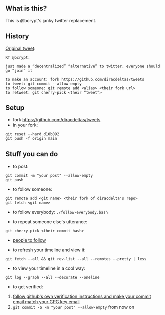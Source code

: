## What is this?
This is @bcrypt's janky twitter replacement.

## History 

[Original tweet](https://twitter.com/bcrypt/status/1588416861552582657):

```
RT @bcrypt:

just made a “decentralized” “alternative” to twitter; everyone should go “join” it

to make an account: fork https://github.com/diracdeltas/tweets
to tweet: git commit --allow-empty
to follow someone: git remote add <alias> <their fork url>
to retweet: git cherry-pick <their “tweet”>
```

## Setup

* fork https://github.com/diracdeltas/tweets
* in your fork: 
```
git reset --hard d10b092
git push -f origin main
```

## Stuff you can do

* to post:
```
git commit -m "your post" --allow-empty
git push
```

* to follow someone:
```
git remote add <git name> <their fork of diracdelta's repo>
git fetch <git name>
```

* to follow everybody:
`./follow-everybody.bash`


* to repeat someone else's utterance:
```
git cherry-pick <their commit hash>
```

* [people to follow](https://github.com/diracdeltas/tweets/network/members)

* to refresh your timeline and view it:
```
git fetch --all && git rev-list --all --remotes --pretty | less
```

* to view your timeline in a cool way:
```
git log --graph --all --decorate --oneline
```

* to get verified:

1. [follow github's own verification instructions and make your commit email match your GPG key email](https://docs.github.com/en/authentication/managing-commit-signature-verification/about-commit-signature-verification)
2. `git commit -S -m "your post" --allow-empty` from now on
